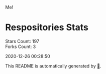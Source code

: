 Me!

# Respositories Stats
Stars Count: 197  
Forks Count: 3

2020-12-26 00:28:50  

This README is automatically generated by [🐰](https://github.com/rnitta/rnitta).
